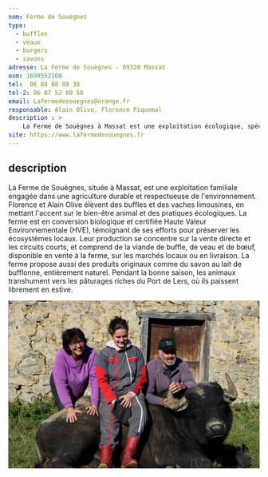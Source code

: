```yaml
---
nom: Ferme de Souègnes
type: 
  - buffles
  - veaux
  - burgers
  - savons
adresse: La Ferme de Souègnes - 09320 Massat
osm: 1699552208
tel:  06 84 08 89 38
tel-2: 06 87 52 00 50
email: Lafermedesouegnes@orange.fr
responsable: Alain Olive, Florence Piquemal
description : >
    La Ferme de Souègnes à Massat est une exploitation écologique, spécialisée dans l'élevage de buffles et de vaches limousines. En conversion BIO et certifiée HVE, elle privilégie la vente directe et les circuits courts pour ses produits, tels que la viande de buffle et du savon au lait de bufflonne.  
site: https://www.lafermedesouegnes.fr
---
```


## description

La Ferme de Souègnes, située à Massat, est une exploitation familiale engagée dans une agriculture durable et respectueuse de l'environnement. Florence et Alain Olive élèvent des buffles et des vaches limousines, en mettant l'accent sur le bien-être animal et des pratiques écologiques. La ferme est en conversion biologique et certifiée Haute Valeur Environnementale (HVE), témoignant de ses efforts pour préserver les écosystèmes locaux. Leur production se concentre sur la vente directe et les circuits courts, et comprend de la viande de buffle, de veau et de bœuf, disponible en vente à la ferme, sur les marchés locaux ou en livraison. La ferme propose aussi des produits originaux comme du savon au lait de bufflonne, entièrement naturel. Pendant la bonne saison, les animaux transhument vers les pâturages riches du Port de Lers, où ils paissent librement en estive.

![La fermer de Souègnes](./media/ferme-de-souegnes.jpg)
